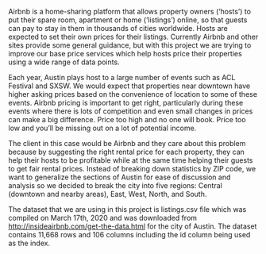 Airbnb is a home-sharing platform that allows property owners (‘hosts’) to put their spare room, apartment or home (‘listings’) online, so that guests can pay to stay in them in thousands of cities worldwide. Hosts are expected to set their own prices for their listings. Currently Airbnb and other sites provide some general guidance, but with this project we are trying to improve  our base price services which help hosts price their properties using a wide range of data points.

Each year, Austin plays host to a large number of events such as ACL Festival and SXSW. We would expect that properties near downtown have higher asking prices based on the convenience of location to some of these events. Airbnb pricing is important to get right, particularly during these events where there is lots of competition and even small changes in prices can make a big difference. Price too high and no one will book. Price too low and you’ll be missing out on a lot of potential income. 

The client in this case would be Airbnb and they care about this problem because by suggesting the right rental price for each property, they can help their hosts to be profitable while at the same time helping their guests to get fair rental prices.
Instead of breaking down statistics by ZIP code, we want to generalize the sections of Austin for ease of discussion and analysis so we decided to break the city into five regions: Central (downtown and nearby areas), East, West, North, and South.

The dataset that we are using in this project is listings.csv file which was compiled on March 17th, 2020 and was downloaded from http://insideairbnb.com/get-the-data.html for the city of Austin. The dataset contains 11,668 rows and 106 columns including the id column being used as the index.



